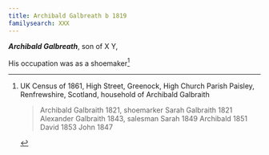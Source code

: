 ```yaml
---
title: Archibald Galbreath b 1819
familysearch: XXX
---
```

***Archibald Galbreath***, son of X Y,

His occupation was as a shoemaker[^1861]


[^1861]: UK Census of 1861, High Street, Greenock, High Church Parish Paisley, Renfrewshire, Scotland, household of Archibald Galbraith
    > Archibald Galbraith 1821, shoemarker
    > Sarah Galbraith 1821
    > Alexander Galbraith 1843, salesman
    > Sarah 1849
    > Archibald 1851
    > David 1853
    > John 1847
